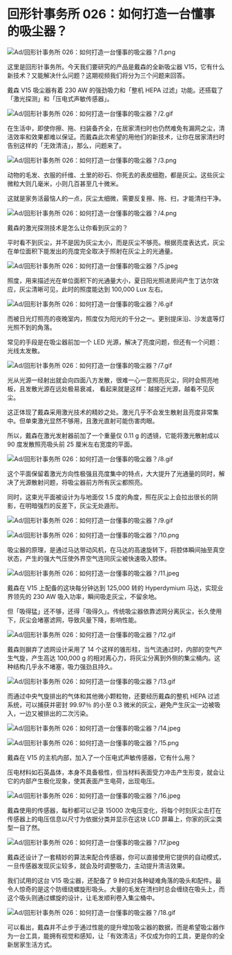 # 回形针事务所 026：如何打造一台懂事的吸尘器？

![Ad/回形针事务所 026：如何打造一台懂事的吸尘器？/1.png](https://cdn.jsdelivr.net/gh/qiaoshouzi/static/image/Ad/回形针事务所%20026：如何打造一台懂事的吸尘器？/1.png)

这里是回形针事务所。今天我们要研究的产品是戴森的全新吸尘器 V15，它有什么新技术？又能解决什么问题？这期视频我们将分为三个问题来回答。

戴森 V15 吸尘器有着 230 AW 的强劲吸力和「整机 HEPA 过滤」功能。还搭载了「激光探测」和「压电式声敏传感器」。

![Ad/回形针事务所 026：如何打造一台懂事的吸尘器？/2.gif](https://cdn.jsdelivr.net/gh/qiaoshouzi/static/image/Ad/回形针事务所%20026：如何打造一台懂事的吸尘器？/2.gif)

在生活中，即使你擦、拖、扫装备齐全，在居家清扫时也仍然难免有漏网之尘，清洁效率和效果都难以保证。而戴森此次希望的用他们的新技术，让你在居家清扫时告别这样的「无效清洁」，那么，问题来了。

![Ad/回形针事务所 026：如何打造一台懂事的吸尘器？/3.png](https://cdn.jsdelivr.net/gh/qiaoshouzi/static/image/Ad/回形针事务所%20026：如何打造一台懂事的吸尘器？/3.png)

动物的毛发、衣服的纤维、土里的砂石、你死去的表皮细胞，都是灰尘。这些灰尘微粒大则几毫米，小则几百甚至几十微米。

这就是家务活最恼人的一点，灰尘太细微，需要反复擦、拖、扫，才能清扫干净。

![Ad/回形针事务所 026：如何打造一台懂事的吸尘器？/4.png](https://cdn.jsdelivr.net/gh/qiaoshouzi/static/image/Ad/回形针事务所%20026：如何打造一台懂事的吸尘器？/4.png)

戴森的激光探测技术是怎么让你看到灰尘的？

平时看不到灰尘，并不是因为灰尘太小，而是灰尘不够亮。根据亮度表达式，灰尘在单位面积下能发出的亮度完全取决于照射在灰尘上的光通量。

![Ad/回形针事务所 026：如何打造一台懂事的吸尘器？/5.jpeg](https://cdn.jsdelivr.net/gh/qiaoshouzi/static/image/Ad/回形针事务所%20026：如何打造一台懂事的吸尘器？/5.jpeg)

照度，用来描述光在单位面积下的光通量大小，夏日阳光照进房间产生丁达尔效应，灰尘清晰可见，此时的照度能达到 100,000 Lux 左右。

![Ad/回形针事务所 026：如何打造一台懂事的吸尘器？/6.gif](https://cdn.jsdelivr.net/gh/qiaoshouzi/static/image/Ad/回形针事务所%20026：如何打造一台懂事的吸尘器？/6.gif)

而被日光灯照亮的夜晚室内，照度仅为阳光的千分之一。更别提床沿、沙发底等灯光照不到的角落。

常见的手段是在吸尘器前加一个 LED 光源，解决了亮度问题，但还有一个问题：光线太发散。

![Ad/回形针事务所 026：如何打造一台懂事的吸尘器？/7.gif](https://cdn.jsdelivr.net/gh/qiaoshouzi/static/image/Ad/回形针事务所%20026：如何打造一台懂事的吸尘器？/7.gif)

光从光源一经射出就会向四面八方发散，很难一心一意照亮灰尘，同时会照亮地板，且发散光源在远处极易衰减， 看起来就是这样：越接近光源，越看不见灰尘。

这正体现了戴森采用激光技术的精妙之处。激光几乎不会发生散射且亮度非常集中。但单束激光显然不够用，且激光直射可能伤害肉眼。

所以，戴森在激光发射器前加了一个重量仅 0.11 g 的透镜，它能将激光散射成以 90 度发散照亮吸头前 25 厘米左右宽度的平面。

![Ad/回形针事务所 026：如何打造一台懂事的吸尘器？/8.gif](https://cdn.jsdelivr.net/gh/qiaoshouzi/static/image/Ad/回形针事务所%20026：如何打造一台懂事的吸尘器？/8.gif)

这个平面保留着激光方向性极强且亮度集中的特点，大大提升了光通量的同时，解决了光源散射问题，将吸尘器前方所有灰尘都照亮。

同时，这束光平面被设计为与地面仅 1.5 度的角度，照在灰尘上会拉出很长的阴影，在明暗强烈的反差下，灰尘无处遁形。

![Ad/回形针事务所 026：如何打造一台懂事的吸尘器？/9.gif](https://cdn.jsdelivr.net/gh/qiaoshouzi/static/image/Ad/回形针事务所%20026：如何打造一台懂事的吸尘器？/9.gif)

![Ad/回形针事务所 026：如何打造一台懂事的吸尘器？/10.png](https://cdn.jsdelivr.net/gh/qiaoshouzi/static/image/Ad/回形针事务所%20026：如何打造一台懂事的吸尘器？/10.png)

吸尘器的原理，是通过马达带动风机，在马达的高速旋转下，将腔体瞬间抽至真空状态，产生的强大气压使外界空气连同灰尘被快速吸入腔体。

![Ad/回形针事务所 026：如何打造一台懂事的吸尘器？/11.jpeg](https://cdn.jsdelivr.net/gh/qiaoshouzi/static/image/Ad/回形针事务所%20026：如何打造一台懂事的吸尘器？/11.jpeg)

戴森在 V15 上配备的这块每分钟达到 125,000 转的 Hyperdymium 马达，实现业界领先的 230 AW 吸入功率，瞬间吸走灰尘，不留余地。

但「吸得猛」还不够，还得「吸得久」。传统吸尘器依靠滤网分离灰尘，长久使用下，灰尘会堵塞滤网，导致风量下降，影响性能。

![Ad/回形针事务所 026：如何打造一台懂事的吸尘器？/12.gif](https://cdn.jsdelivr.net/gh/qiaoshouzi/static/image/Ad/回形针事务所%20026：如何打造一台懂事的吸尘器？/12.gif)

戴森则摒弃了滤网设计采用了 14 个这样的锥形柱，当气流通过时，内部的空气产生气旋，产生高达 100,000 g 的相对离心力，将灰尘分离到外侧的集尘桶内。这种结构几乎永不堵塞，吸力强劲且持久。

![Ad/回形针事务所 026：如何打造一台懂事的吸尘器？/13.gif](https://cdn.jsdelivr.net/gh/qiaoshouzi/static/image/Ad/回形针事务所%20026：如何打造一台懂事的吸尘器？/13.gif)

而通过中央气旋排出的气体和其他微小颗粒物，还要经历戴森的整机 HEPA 过滤系统，可以捕获并密封 99.97％ 的小至 0.3 微米的灰尘，避免产生灰尘一边被吸入，一边又被排出的二次污染。

![Ad/回形针事务所 026：如何打造一台懂事的吸尘器？/14.jpeg](https://cdn.jsdelivr.net/gh/qiaoshouzi/static/image/Ad/回形针事务所%20026：如何打造一台懂事的吸尘器？/14.jpeg)

![Ad/回形针事务所 026：如何打造一台懂事的吸尘器？/15.png](https://cdn.jsdelivr.net/gh/qiaoshouzi/static/image/Ad/回形针事务所%20026：如何打造一台懂事的吸尘器？/15.png)

戴森在 V15 的主机内部，加入了一个压电式声敏传感器，它有什么用？

压电材料如石英晶体，本身不具备极性，但当材料表面受力冲击产生形变，就会让它的内部产生极化现象，使其表面产生电荷，出现电压。

![Ad/回形针事务所 026：如何打造一台懂事的吸尘器？/16.jpeg](https://cdn.jsdelivr.net/gh/qiaoshouzi/static/image/Ad/回形针事务所%20026：如何打造一台懂事的吸尘器？/16.jpeg)

戴森使用的传感器，每秒都可以记录 15000 次电压变化，将每个时刻灰尘击打在传感器上的电压信息以尺寸为依据分类并显示在这块 LCD 屏幕上，你家的灰尘类型一目了然。

![Ad/回形针事务所 026：如何打造一台懂事的吸尘器？/17.jpeg](https://cdn.jsdelivr.net/gh/qiaoshouzi/static/image/Ad/回形针事务所%20026：如何打造一台懂事的吸尘器？/17.jpeg)

戴森还设计了一套精妙的算法来配合传感器，你可以直接使用它提供的自动模式，一旦传感器发现灰尘较多，就会及时调整吸力，主动提升清洁效果。

我们试用的这台 V15 吸尘器，还配备了 9 种应对各种疑难角落的吸头和配件。最令人惊奇的是这个防缠绕螺旋形吸头。大量的毛发在清扫时总会缠绕在吸头上，而这个吸头则通过螺旋的设计，让毛发顺利卷入集尘桶中。

![Ad/回形针事务所 026：如何打造一台懂事的吸尘器？/18.gif](https://cdn.jsdelivr.net/gh/qiaoshouzi/static/image/Ad/回形针事务所%20026：如何打造一台懂事的吸尘器？/18.gif)

可以看出，戴森并不止步于通过性能的提升增加吸尘器的数据，而是希望吸尘器作为一台工具，能拥有视觉和感知，让「有效清洁」不仅成为你的工具，更是你的全新居家生活方式。
